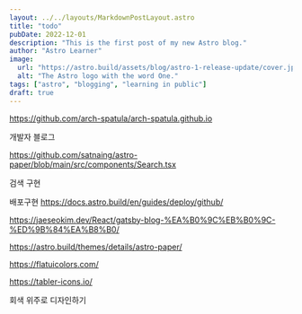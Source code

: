 ```yaml
---
layout: ../../layouts/MarkdownPostLayout.astro
title: "todo"
pubDate: 2022-12-01
description: "This is the first post of my new Astro blog."
author: "Astro Learner"
image:
  url: "https://astro.build/assets/blog/astro-1-release-update/cover.jpeg"
  alt: "The Astro logo with the word One."
tags: ["astro", "blogging", "learning in public"]
draft: true
---
```


https://github.com/arch-spatula/arch-spatula.github.io

개발자 블로그

https://github.com/satnaing/astro-paper/blob/main/src/components/Search.tsx

검색 구현

배포구현
https://docs.astro.build/en/guides/deploy/github/

https://jaeseokim.dev/React/gatsby-blog-%EA%B0%9C%EB%B0%9C-%ED%9B%84%EA%B8%B0/

https://astro.build/themes/details/astro-paper/

https://flatuicolors.com/

https://tabler-icons.io/

회색 위주로 디자인하기
